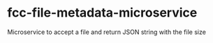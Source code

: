 # fcc-file-metadata-microservice
Microservice to accept a file and return JSON string with the file size
